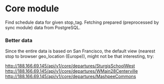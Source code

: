 # Core module

Find schedule data for given stop_tag. Fetching prepared (preprocessed by sync module) data from PostgreSQL.

### Better data

Since the entire data is based on San Francisco, the default view (nearest stop to browser geo_location (Europe)), might not be that interesting, try:

http://188.166.69.145/api/v1/core/departures/SturgisSchoolWest
http://188.166.69.145/api/v1/core/departures/WMain28Centerville
http://188.166.69.145/api/v1/core/departures/MashpeeCommons
